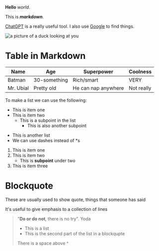 **Hello** _world_.

This is **_markdown_**.

[ChatGPT](https://chat.openai.com) is a really useful tool. I also use [Google](https://www.google.com) to find things.

![a picture of a duck looking at you](https://i.redd.it/vr1x0betsbl51.jpg) 

# Table in Markdown 
 
Name      | Age          | Superpower  | Coolness
---       | ---          | ---         | ---
Batman    | 30-something |Rich/smart   | VERY
Mr. Ubial | Pretty old   | He can nap anywhere | Not really

To make a list we can use the following:

* This is item one
* This is item two
    * This is a subpoint in the list
        * This is also another subpoint 


- This is another list
- We can use dashes instead of *s

1. This is item one
2. This is item two
    - This is **subpoint** under two 
4. This is item three

# Blockquote 

These are usually used to show quote,
things that someone has said

It's useful to give emphasis to a
collection of lines

> "**Do or do not**, there is no try". 
> Yoda
> * This is a list 
> * This is the second part of the list in a blockqupte
>
> There is a space above ^
